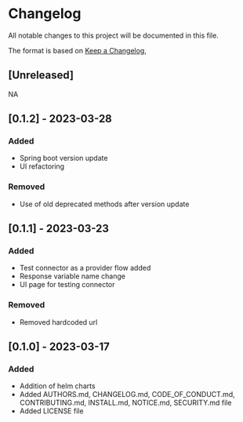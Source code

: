 # Changelog

All notable changes to this project will be documented in this file.

The format is based on [Keep a Changelog](https://keepachangelog.com/en/1.0.0/),

## [Unreleased]

NA

## [0.1.2] - 2023-03-28

### Added
- Spring boot version update
- UI refactoring

### Removed
- Use of old deprecated methods after version update

## [0.1.1] - 2023-03-23

### Added
 - Test connector as a provider flow added
 - Response variable name change
 - UI page for testing connector

### Removed
 - Removed hardcoded url

## [0.1.0] - 2023-03-17

### Added
 - Addition of helm charts
 - Added AUTHORS.md, CHANGELOG.md, CODE_OF_CONDUCT.md, CONTRIBUTING.md, INSTALL.md, NOTICE.md, SECURITY.md file
 - Added LICENSE file

